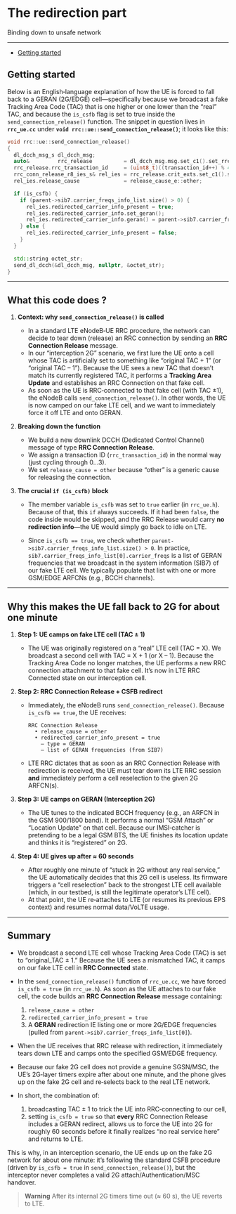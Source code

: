 # The redirection part

Binding down to unsafe network

---------------
	

<!-- MarkdownTOC -->

- [Getting started](#getting-started)

<!-- /MarkdownTOC -->

## Getting started

Below is an English‐language explanation of how the UE is forced to fall back to a GERAN (2G/EDGE) cell—specifically because we broadcast a fake Tracking Area Code (TAC) that is one higher or one lower than the “real” TAC, and because the `is_csfb` flag is set to true inside the `send_connection_release()` function. The snippet in question lives in **`rrc_ue.cc`** under **`void rrc::ue::send_connection_release()`**; it looks like this:

```cpp
void rrc::ue::send_connection_release()
{
  dl_dcch_msg_s dl_dcch_msg;
  auto&         rrc_release          = dl_dcch_msg.msg.set_c1().set_rrc_conn_release();
  rrc_release.rrc_transaction_id     = (uint8_t)((transaction_id++) % 4);
  rrc_conn_release_r8_ies_s& rel_ies = rrc_release.crit_exts.set_c1().set_rrc_conn_release_r8();
  rel_ies.release_cause              = release_cause_e::other;

  if (is_csfb) {
    if (parent->sib7.carrier_freqs_info_list.size() > 0) {
      rel_ies.redirected_carrier_info_present = true;
      rel_ies.redirected_carrier_info.set_geran();
      rel_ies.redirected_carrier_info.geran() = parent->sib7.carrier_freqs_info_list[0].carrier_freqs;
    } else {
      rel_ies.redirected_carrier_info_present = false;
    }
  }

  std::string octet_str;
  send_dl_dcch(&dl_dcch_msg, nullptr, &octet_str);
}
```

---

## What this code does ?

1. **Context: why `send_connection_release()` is called**

   * In a standard LTE eNodeB‐UE RRC procedure, the network can decide to tear down (release) an RRC connection by sending an **RRC Connection Release** message.
   * In our “interception 2G” scenario, we first lure the UE onto a cell whose TAC is artificially set to something like “original TAC + 1” (or “original TAC – 1”). Because the UE sees a new TAC that doesn’t match its currently registered TAC, it performs a **Tracking Area Update** and establishes an RRC Connection on that fake cell.
   * As soon as the UE is RRC‐connected to that fake cell (with TAC ±1), the eNodeB calls `send_connection_release()`. In other words, the UE is now camped on our fake LTE cell, and we want to immediately force it off LTE and onto GERAN.

2. **Breaking down the function**

   * We build a new downlink DCCH (Dedicated Control Channel) message of type **RRC Connection Release**.
   * We assign a transaction ID (`rrc_transaction_id`) in the normal way (just cycling through 0…3).
   * We set `release_cause = other` because “other” is a generic cause for releasing the connection.

3. **The crucial `if (is_csfb)` block**

   * The member variable `is_csfb` was set to `true` earlier (in `rrc_ue.h`). Because of that, this `if` always succeeds. If it had been `false`, the code inside would be skipped, and the RRC Release would carry **no redirection info**—the UE would simply go back to idle on LTE.

   * Since `is_csfb == true`, we check whether `parent->sib7.carrier_freqs_info_list.size() > 0`. In practice, `sib7.carrier_freqs_info_list[0].carrier_freqs` is a list of GERAN frequencies that we broadcast in the system information (SIB7) of our fake LTE cell. We typically populate that list with one or more GSM/EDGE ARFCNs (e.g., BCCH channels).

---

## Why this makes the UE fall back to 2G for about one minute

1. **Step 1: UE camps on fake LTE cell (TAC ± 1)**

   * The UE was originally registered on a “real” LTE cell (TAC = X). We broadcast a second cell with TAC = X + 1 (or X – 1). Because the Tracking Area Code no longer matches, the UE performs a new RRC connection attachment to that fake cell. It’s now in LTE RRC Connected state on our interception cell.

2. **Step 2: RRC Connection Release + CSFB redirect**

   * Immediately, the eNodeB runs `send_connection_release()`. Because `is_csfb == true`, the UE receives:

     ```
     RRC Connection Release
       • release_cause = other
       • redirected_carrier_info_present = true
         – type = GERAN
         – list of GERAN frequencies (from SIB7)
     ```
   * LTE RRC dictates that as soon as an RRC Connection Release with redirection is received, the UE must tear down its LTE RRC session **and** immediately perform a cell reselection to the given 2G ARFCN(s).

3. **Step 3: UE camps on GERAN (Interception 2G)**

   * The UE tunes to the indicated BCCH frequency (e.g., an ARFCN in the GSM 900/1800 band). It performs a normal “GSM Attach” or “Location Update” on that cell. Because our IMSI‐catcher is pretending to be a legal GSM BTS, the UE finishes its location update and thinks it is “registered” on 2G.


4. **Step 4: UE gives up after ≈ 60 seconds**

   * After roughly one minute of “stuck in 2G without any real service,” the UE automatically decides that this 2G cell is useless. Its firmware triggers a “cell reselection” back to the strongest LTE cell available (which, in our testbed, is still the legitimate operator’s LTE cell).
   * At that point, the UE re‐attaches to LTE (or resumes its previous EPS context) and resumes normal data/VoLTE usage.

---

## Summary

* We broadcast a second LTE cell whose Tracking Area Code (TAC) is set to “original\_TAC ± 1.” Because the UE sees a mismatched TAC, it camps on our fake LTE cell in **RRC Connected** state.

* In the `send_connection_release()` function of `rrc_ue.cc`, we have forced `is_csfb = true` (in `rrc_ue.h`). As soon as the UE attaches to our fake cell, the code builds an **RRC Connection Release** message containing:

  1. `release_cause = other`
  2. `redirected_carrier_info_present = true`
  3. A **GERAN** redirection IE listing one or more 2G/EDGE frequencies (pulled from `parent->sib7.carrier_freqs_info_list[0]`).

* When the UE receives that RRC release with redirection, it immediately tears down LTE and camps onto the specified GSM/EDGE frequency.

* Because our fake 2G cell does not provide a genuine SGSN/MSC, the UE’s 2G‐layer timers expire after about one minute, and the phone gives up on the fake 2G cell and re‐selects back to the real LTE network.

* In short, the combination of:

  1. broadcasting TAC ± 1 to trick the UE into RRC‐connecting to our cell,
  2. setting `is_csfb = true` so that **every** RRC Connection Release includes a GERAN redirect,
     allows us to force the UE into 2G for roughly 60 seconds before it finally realizes “no real service here” and returns to LTE.

This is why, in an interception scenario, the UE ends up on the fake 2G network for about one minute: it’s following the standard CSFB procedure (driven by `is_csfb = true` in `send_connection_release()`), but the interceptor never completes a valid 2G attach/Authentication/MSC handover. 

> **Warning**
After its internal 2G timers time out (≈ 60 s), the UE reverts to LTE.

